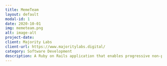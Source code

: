```yaml
---
title: MemeTeam
layout: default
modal-id: 1
date: 2020-10-01
img: memeteam.png
alt: image-alt
project-date:
client: Majority Labs
client-url: https://www.majoritylabs.digital/
category: Software Development
description: A Ruby on Rails application that enables progressive non-profits to coordinate and organize their activists online. Create and organize your content, send it to activists to post online, and provide them with conversation guidelines to canvass their social networks.
---
```

